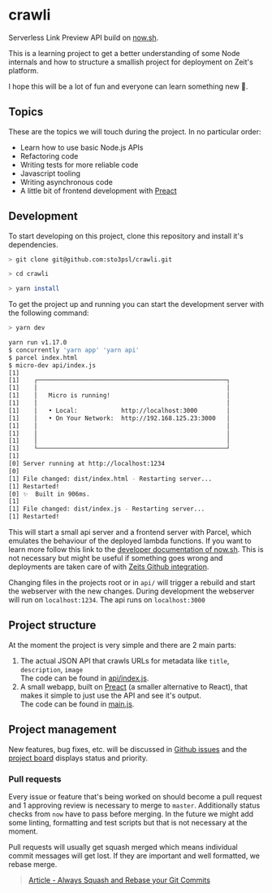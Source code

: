 # crawli

Serverless Link Preview API build on [now.sh](https://zeit.co/now).

This is a learning project to get a better understanding of some Node internals and how to structure a smallish project for deployment on Zeit's platform.

I hope this will be a lot of fun and everyone can learn something new 🙂.

## Topics

These are the topics we will touch during the project. In no particular order:

* Learn how to use basic Node.js APIs
* Refactoring code
* Writing tests for more reliable code
* Javascript tooling
* Writing asynchronous code
* A little bit of frontend development with [Preact](https://preactjs.com)

## Development

To start developing on this project, clone this repository and install it's dependencies.

```sh
> git clone git@github.com:sto3psl/crawli.git

> cd crawli

> yarn install
```

To get the project up and running you can start the development server with the following command:

```sh
> yarn dev

yarn run v1.17.0
$ concurrently 'yarn app' 'yarn api'
$ parcel index.html
$ micro-dev api/index.js
[1]
[1]    ┌────────────────────────────────────────────────────┐
[1]    │                                                    │
[1]    │   Micro is running!                                │
[1]    │                                                    │
[1]    │   • Local:            http://localhost:3000        │
[1]    │   • On Your Network:  http://192.168.125.23:3000   │
[1]    │                                                    │
[1]    │                                                    │
[1]    │                                                    │
[1]    └────────────────────────────────────────────────────┘
[1]
[0] Server running at http://localhost:1234
[0]
[1] File changed: dist/index.html - Restarting server...
[1] Restarted!
[0] ✨  Built in 906ms.
[1]
[1] File changed: dist/index.js - Restarting server...
[1] Restarted!
```

This will start a small api server and a frontend server with Parcel, which emulates the behaviour of the deployed lambda functions. If you want to learn more follow this link to the [developer documentation of now.sh](https://zeit.co/docs). This is not necessary but might be useful if something goes wrong and deployments are taken care of with [Zeits Github integration](https://zeit.co/docs/v2/integrations/now-for-github/).

Changing files in the projects root or in `api/` will trigger a rebuild and start the webserver with the new changes. During development the webserver will run on `localhost:1234`. The api runs on `localhost:3000`

## Project structure

At the moment the project is very simple and there are 2 main parts: 

1. The actual JSON API that crawls URLs for metadata like `title`, `description`, `image`  
The code can be found in [api/index.js](./api/index.js).
1. A small webapp, built on [Preact](https://preactjs.com) (a smaller alternative to React), that makes it simple to just use the API and see it's output.  
The code can be found in [main.js](./main.js).

## Project management

New features, bug fixes, etc. will be discussed in [Github issues](https://github.com/sto3psl/crawli/issues) and the [project board](https://github.com/sto3psl/crawli/projects/1) displays status and priority.

### Pull requests

Every issue or feature that's being worked on should become a pull request and 1 approving review is necessary to merge to `master`. Additionally status checks from `now` have to pass before merging. In the future we might add some linting, formatting and test scripts but that is not necessary at the moment.

Pull requests will usually get squash merged which means individual commit messages will get lost. If they are important and well formatted, we rebase merge.

> [Article - Always Squash and Rebase your Git Commits](https://blog.carbonfive.com/2017/08/28/always-squash-and-rebase-your-git-commits/) 
